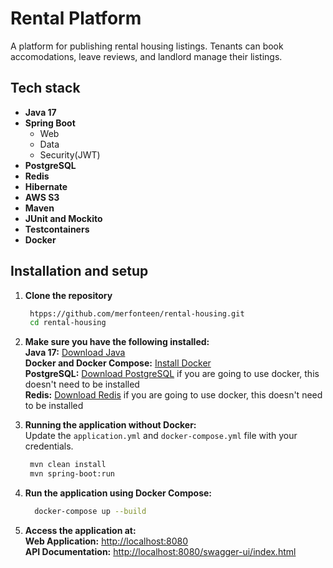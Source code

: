 # Rental Platform

A platform for publishing rental housing listings. Tenants can book accomodations, leave reviews, and landlord manage their listings.

## Tech stack

- **Java 17**
- **Spring Boot**
  - Web
  - Data
  - Security(JWT)
- **PostgreSQL**
- **Redis**
- **Hibernate**
- **AWS S3**
- **Maven**
- **JUnit and Mockito**
- **Testcontainers**
- **Docker**

## Installation and setup

1. **Clone the repository**
   ```bash
    htpps://github.com/merfonteen/rental-housing.git
    cd rental-housing
   ````
2. **Make sure you have the following installed:**  
   **Java 17:** [Download Java](https://www.oracle.com/java/technologies/javase/jdk17-archive-downloads.html)  
   **Docker and Docker Compose:** [Install Docker](https://www.docker.com/get-started/)  
   **PostgreSQL:** [Download PostgreSQL](https://www.postgresql.org/) if you are going to use docker, this doesn't need to be installed  
   **Redis:** [Download Redis](https://redis.io/) if you are going to use docker, this doesn't need to be installed  

4. **Running the application without Docker:**    
   Update the `application.yml` and `docker-compose.yml` file with your credentials.
   ```bash
    mvn clean install
    mvn spring-boot:run
   ````

5. **Run the application using Docker Compose:**
   ````bash
     docker-compose up --build
   ````

6. **Access the application at:**  
   **Web Application:** [http://localhost:8080](http://localhost:8080)  
   **API Documentation:** [http://localhost:8080/swagger-ui/index.html](http://localhost:8080/swagger-ui.html)





   
